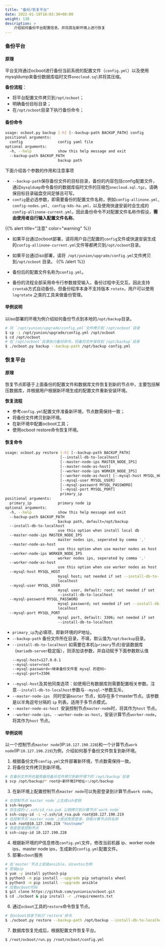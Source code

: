 ```yaml
---
title: "备份/恢复平台"
date: 2022-01-10T16:03:30+08:00
weight: 130
description: >
    介绍如何备份平台配置信息，并将其在新环境上进行恢复
---
```


### 备份平台

#### 原理

平台支持通过ocboot进行备份当前系统的配置文件（`config.yml`）以及使用mysqldump来备份数据库临时文件`onecloud.sql`并将其压缩。

**备份流程**：

- 将平台配置文件拷贝到`/opt/ocboot`；
- 明确备份目标目录；
- 在`/opt/ocboot`目录下执行备份命令；


#### 备份命令

```bash
usage: ocboot.py backup [-h] [--backup-path BACKUP_PATH] config
positional arguments:
  config                config yaml file
optional arguments:
  -h, --help            show this help message and exit
  --backup-path BACKUP_PATH
                        backup path
```

下面介绍各个参数的作用和注意事项

- `--backup-path`保存备份文件的目标目录，备份的内容包括config配置文件，通过`mysqldump`命令备份的数据库临时文件的压缩包`onecloud.sql.tgz`，请确保目标目录磁盘空间足够且可写。
- `config`是必选参数，即需要备份的配置文件名称，例如`config-allinone.yml, config-nodes.yml, config-k8s-ha.yml，`以及使用快速安装时会生成的`config-allinone-current.yml`，因此备份命令不对配置文件名称作假设，**需由使用者自行输入配置文件名称**。

{{% alert title="注意" color="warning" %}}
- 如果平台通过ocboot部署，请将用户自己配置的`config`文件或快速安装生成的`config-allinone-current.yml`文件等都拷贝到`/opt/ocboot`目录。
- 如果平台通过iso部署，请将` /opt/yunion/upgrade/config.yml`文件拷贝到`/opt/ocboot` 目录。
{{% /alert %}}

- 备份后的配置文件名称为`config.yml`。
* 备份的流程全部采用命令行参数接受输入，备份过程中无交互。因此支持 `crontab`方式自动备份。但备份程序本身不支持版本 `rotate`，用户可以使用 `logrotate` 之类的工具来做备份管理。

#### 举例说明

以iso部署的环境为例介绍如何备份节点到本地的`/opt/backup`目录。

```bash
# 将 `/opt/yunion/upgrade/config.yml`文件拷贝到`/opt/ocboot`目录
$ cp -i /opt/yunion/upgrade/config.yml /opt/ocboot
$ cd /opt/ocboot
# 在`/opt/ocboot`目录执行备份命令，将备份文件保存到`/opt/backup`目录
$ ./ocboot.py backup --backup-path /opt/backup config.yml
```

### 恢复平台

#### 原理

恢复节点即基于上面备份的配置文件和数据库文件恢复到新的节点中，主要包括解压数据库，并根据用户根据新环境生成的配置文件重新安装环境。

**恢复流程**

- 参考`config.yml`配置文件准备新环境，节点数需保持一致；
- 将备份文件拷贝到新环境。
- 在新环境中配置ocboot工具；
- 使用ocboot restore命令恢复环境。

#### 恢复命令

```bash
usage: ocboot.py restore [-h] [--backup-path BACKUP_PATH]
                         [--install-db-to-localhost]
                         [--master-node-ips MASTER_NODE_IPS]
                         [--master-node-as-host]
                         [--worker-node-ips WORKER_NODE_IPS]
                         [--worker-node-as-host] [--mysql-host MYSQL_HOST]
                         [--mysql-user MYSQL_USER]
                         [--mysql-password MYSQL_PASSWORD]
                         [--mysql-port MYSQL_PORT]
                         primary_ip
positional arguments:
  primary_ip            primary node ip
optional arguments:
  -h, --help            show this help message and exit
  --backup-path BACKUP_PATH
                        backup path, default=/opt/backup
  --install-db-to-localhost
                        use this option when install local db
  --master-node-ips MASTER_NODE_IPS
                        master nodes ips, seperated by comma ','
  --master-node-as-host
                        use this option when use master nodes as host
  --worker-node-ips WORKER_NODE_IPS
                        worker nodes ips, seperated by comma ','
  --worker-node-as-host
                        use this option when use worker nodes as host
  --mysql-host MYSQL_HOST
                        mysql host; not needed if set --install-db-to-
                        localhost
  --mysql-user MYSQL_USER
                        mysql user, default: root; not needed if set
                        --install-db-to-localhost
  --mysql-password MYSQL_PASSWORD
                        mysql password; not needed if set --install-db-to-
                        localhost
  --mysql-port MYSQL_PORT
                        mysql port, default: 3306; not needed if set
                        --install-db-to-localhost
```

- `primary_ip`为必填项，即新环境的IP地址。
- `--backup-path` 备份文件所在目录，不填，默认值为`/opt/backup`目录。
- `--install-db-to-localhost` 如需要在本机(`primary`节点)安装数据库（`mariadb-server`稳定版），则添加该参数，并自动赋予下面参数默认值
    ```bash
    --mysql-host=127.0.0.1
    --mysql-user=root
    --mysql-password=<继承备份文件里 mysql 的密码>
    --mysql-port=3306
    ```
- `--mysql-host`及其他同类选项：如使用已有数据库则需要配置相关参数。注意`--install-db-to-localhost`参数与`--mysql-*`参数互斥。
- `--master-node-ips ` 同时安装`master` 节点，如存在多个master节点。该参数是以半角逗号分隔的 `ip` 列表。适用于多节点模式。
- `--master-node-as-host `安装控制节点`master-node`时，将其作为`host` 节点。
- `--worker-node-ips`、`--worker-node-as-host`，安装计算节点`worker-node`，将其作为`host` 节点。


#### 举例说明

以一个控制节点`master node`(IP:`10.127.190.228`)和一个计算节点`work node`(IP:`10.127.190.219`)为例，介绍如何基于备份文件恢复到新环境。

1. 根据备份文件`config.yml`文件部署新环境，节点数需保持一致。
2. 将备份文件拷贝到新环境。

```bash
# 在备份文件所在服务器将备份文件拷贝到新环境下的`/opt/backup`目录
$ scp /opt/backup/* root@<新环境IP地址>:/opt/backup

```
3. 在新环境上配置控制节点`master node`可以免密登录到计算节点`work node`。

```bash
# 在控制节点`master node`上生成ssh密钥
$ ssh-keygen
# 将生成的~/.ssh/id_rsa.pub 公钥拷贝到计算节点`work node`
$ ssh-copy-id -i ~/.ssh/id_rsa.pub root@10.127.190.219
# 在控制节点`master node`上尝试免密登录，获取计算节点的名称
$ ssh root@10.127.190.219 "hostname"
# 免密登录控制节点
$ ssh-copy-id 10.127.190.228
```
4. 根据新环境的IP信息修改`config.yml`文件，修改当前机器 ip、worker node ips、master node ips，生成新的`config.yml`配置文件。
5. 部署`ocboot`服务

```bash
# 在`master`节点上安装ansible，以centos为例
# 安装pip
$ yum -y install python3-pip
$ python3 -m pip install --upgrade pip setuptools wheel
$ python3 -m pip install --upgrade ansible
# 拉取ocboot代码
$ git clone https://github.com/yunionio/ocboot.git
$ cd ./ocboot & pip install -r ./requirements.txt
```

6. 通过`ocboot`工具的`restore`命令恢复节点。

```bash
# 在ocboot目录下执行`restore`命令
$ ./ocboot.py restore --backup-path /opt/backup --install-db-to-localhost --master-node-ips 10.127.190.228 --master-node-as-host --worker-node-ips 10.127.190.219 --worker-node-as-host 10.127.190.228

```
7. 数据库恢复完成后，根据配置文件恢复平台。

```bash
$ /root/ocboot/run.py /root/ocboot/config.yml
```
